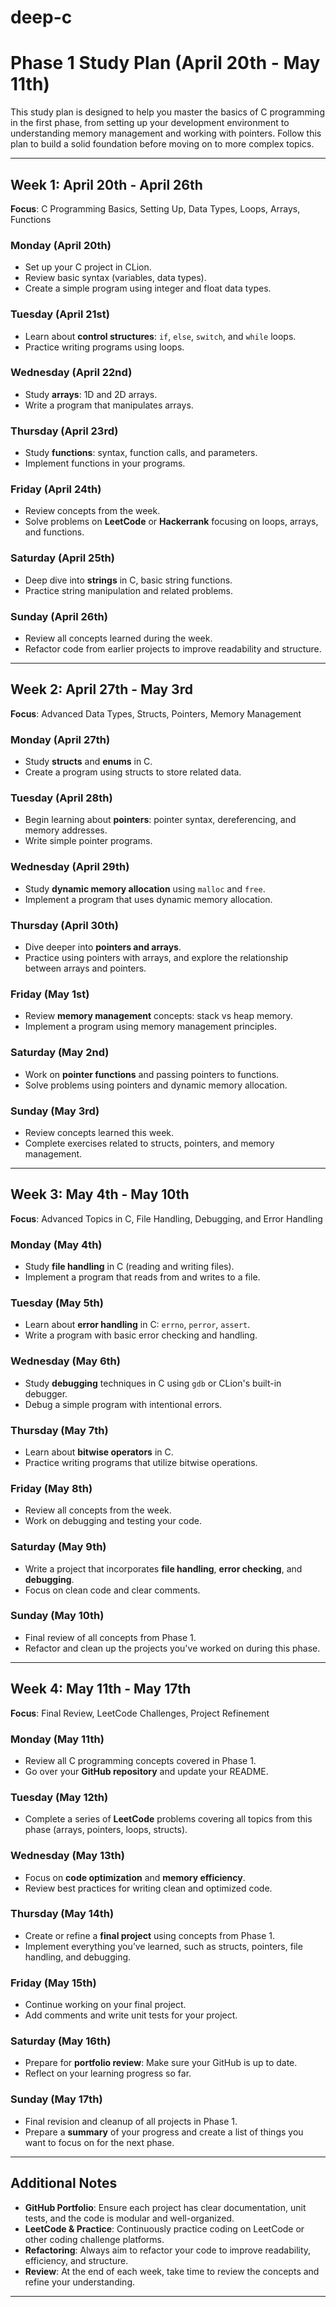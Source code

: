 # deep-c


# Phase 1 Study Plan (April 20th - May 11th)

This study plan is designed to help you master the basics of C programming in the first phase, from setting up your development environment to understanding memory management and working with pointers. Follow this plan to build a solid foundation before moving on to more complex topics.

---

## **Week 1: April 20th - April 26th**  
**Focus**: C Programming Basics, Setting Up, Data Types, Loops, Arrays, Functions

### **Monday** (April 20th)
- Set up your C project in CLion.
- Review basic syntax (variables, data types).
- Create a simple program using integer and float data types.
  
### **Tuesday** (April 21st)
- Learn about **control structures**: `if`, `else`, `switch`, and `while` loops.
- Practice writing programs using loops.

### **Wednesday** (April 22nd)
- Study **arrays**: 1D and 2D arrays.
- Write a program that manipulates arrays.

### **Thursday** (April 23rd)
- Study **functions**: syntax, function calls, and parameters.
- Implement functions in your programs.

### **Friday** (April 24th)
- Review concepts from the week.
- Solve problems on **LeetCode** or **Hackerrank** focusing on loops, arrays, and functions.

### **Saturday** (April 25th)
- Deep dive into **strings** in C, basic string functions.
- Practice string manipulation and related problems.

### **Sunday** (April 26th)
- Review all concepts learned during the week.
- Refactor code from earlier projects to improve readability and structure.

---

## **Week 2: April 27th - May 3rd**  
**Focus**: Advanced Data Types, Structs, Pointers, Memory Management

### **Monday** (April 27th)
- Study **structs** and **enums** in C.
- Create a program using structs to store related data.

### **Tuesday** (April 28th)
- Begin learning about **pointers**: pointer syntax, dereferencing, and memory addresses.
- Write simple pointer programs.

### **Wednesday** (April 29th)
- Study **dynamic memory allocation** using `malloc` and `free`.
- Implement a program that uses dynamic memory allocation.

### **Thursday** (April 30th)
- Dive deeper into **pointers and arrays**.
- Practice using pointers with arrays, and explore the relationship between arrays and pointers.

### **Friday** (May 1st)
- Review **memory management** concepts: stack vs heap memory.
- Implement a program using memory management principles.

### **Saturday** (May 2nd)
- Work on **pointer functions** and passing pointers to functions.
- Solve problems using pointers and dynamic memory allocation.

### **Sunday** (May 3rd)
- Review concepts learned this week.
- Complete exercises related to structs, pointers, and memory management.

---

## **Week 3: May 4th - May 10th**  
**Focus**: Advanced Topics in C, File Handling, Debugging, and Error Handling

### **Monday** (May 4th)
- Study **file handling** in C (reading and writing files).
- Implement a program that reads from and writes to a file.

### **Tuesday** (May 5th)
- Learn about **error handling** in C: `errno`, `perror`, `assert`.
- Write a program with basic error checking and handling.

### **Wednesday** (May 6th)
- Study **debugging** techniques in C using `gdb` or CLion's built-in debugger.
- Debug a simple program with intentional errors.

### **Thursday** (May 7th)
- Learn about **bitwise operators** in C.
- Practice writing programs that utilize bitwise operations.

### **Friday** (May 8th)
- Review all concepts from the week.
- Work on debugging and testing your code.

### **Saturday** (May 9th)
- Write a project that incorporates **file handling**, **error checking**, and **debugging**.
- Focus on clean code and clear comments.

### **Sunday** (May 10th)
- Final review of all concepts from Phase 1.
- Refactor and clean up the projects you've worked on during this phase.

---

## **Week 4: May 11th - May 17th**  
**Focus**: Final Review, LeetCode Challenges, Project Refinement

### **Monday** (May 11th)
- Review all C programming concepts covered in Phase 1.
- Go over your **GitHub repository** and update your README.

### **Tuesday** (May 12th)
- Complete a series of **LeetCode** problems covering all topics from this phase (arrays, pointers, loops, structs).

### **Wednesday** (May 13th)
- Focus on **code optimization** and **memory efficiency**.
- Review best practices for writing clean and optimized code.

### **Thursday** (May 14th)
- Create or refine a **final project** using concepts from Phase 1.
- Implement everything you’ve learned, such as structs, pointers, file handling, and debugging.

### **Friday** (May 15th)
- Continue working on your final project.
- Add comments and write unit tests for your project.

### **Saturday** (May 16th)
- Prepare for **portfolio review**: Make sure your GitHub is up to date.
- Reflect on your learning progress so far.

### **Sunday** (May 17th)
- Final revision and cleanup of all projects in Phase 1.
- Prepare a **summary** of your progress and create a list of things you want to focus on for the next phase.

---

## **Additional Notes**  
- **GitHub Portfolio**: Ensure each project has clear documentation, unit tests, and the code is modular and well-organized.  
- **LeetCode & Practice**: Continuously practice coding on LeetCode or other coding challenge platforms.  
- **Refactoring**: Always aim to refactor your code to improve readability, efficiency, and structure.  
- **Review**: At the end of each week, take time to review the concepts and refine your understanding.

---
